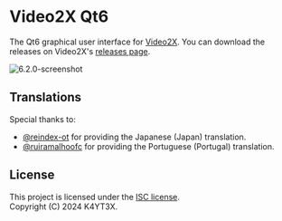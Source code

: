 # Video2X Qt6

The Qt6 graphical user interface for [Video2X](https://github.com/k4yt3x/video2x). You can download the releases on Video2X's [releases page](https://github.com/k4yt3x/video2x/releases).

![6.2.0-screenshot](https://github.com/user-attachments/assets/68c6d65b-89a2-4553-a783-f5e663aa1313)

## Translations

Special thanks to:

- [@reindex-ot](https://github.com/reindex-ot) for providing the Japanese (Japan) translation.
- [@ruiramalhoofc](https://github.com/ruiramalhoofc) for providing the Portuguese (Portugal) translation.

## License

This project is licensed under the [ISC license](LICENSE).\
Copyright (C) 2024 K4YT3X.
